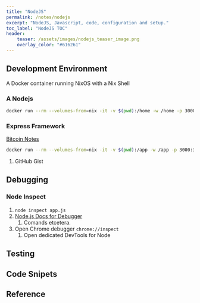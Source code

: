 ```yaml
---
title: "NodeJS"
permalink: /notes/nodejs
excerpt: "NodeJS, Javascript, code, configuration and setup."
toc_label: "NodeJS TOC"
header:
    teaser: /assets/images/nodejs_teaser_image.png
    overlay_color: "#616261"
---
```


## Development Environment
A Docker container running NixOS with a Nix Shell
### A Nodejs 
```bash
docker run --rm --volumes-from=nix -it -v $(pwd):/home -w /home -p 3000:3000 nixos/nix nix-shell -p nodejs
```

### Express Framework
[Bitcoin Notes](/notes/bitcoin)
```bash
docker run --rm --volumes-from=nix -it -v $(pwd):/app -w /app -p 3000:3000 nixos/nix nix-shell /app/.config/node_express.nix"
```
1. GitHub Gist
<script src="https://gist.github.com/heathdrobertson/8f29733b19805a3a13a5d0ddd2637f2b.js"></script>

## Debugging
### Node Inspect
1. ```node inspect app.js```
1. [Node.js Docs for Debugger](https://nodejs.org/api/debugger.html)
    1. Comands etcetera.
1. Open Chrome debugger ```chrome://inspect```
    1. Open dedicated DevTools for Node

## Testing

## Code Snipets

## Reference
